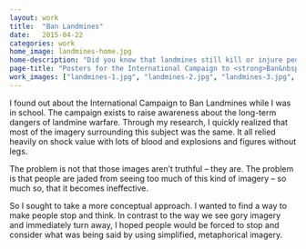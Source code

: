 ```yaml
---
layout: work
title:  "Ban Landmines"
date:   2015-04-22
categories: work
home_image: landmines-home.jpg
home-description: "Did you know that landmines still kill or injure people all the time? At best, most people are only vaguely aware. So I created this poster series to draw some attention to the subject."
page-title: "Posters for the International Campaign to <strong>Ban&nbsp;Landmines</strong>."
work_images: ["landmines-1.jpg", "landmines-2.jpg", "landmines-3.jpg", "landmines-4.jpg"]
---
```


I found out about the International Campaign to Ban Landmines while I was in school. The campaign exists to raise awareness about the long-term dangers of landmine warfare. Through my research, I quickly realized that most of the imagery surrounding this subject was the same. It all relied heavily on shock value with lots of blood and explosions and figures without legs.

The problem is not that those images aren&rsquo;t truthful &ndash; they are. The problem is that people are jaded from seeing too much of this kind of imagery &ndash; so much so, that it becomes ineffective.

So I sought to take a more conceptual approach. I wanted to find a way to make people stop and think. In contrast to the way we see gory imagery and immediately turn away, I hoped people would be forced to stop and consider what was being said by using simplified, metaphorical imagery.

